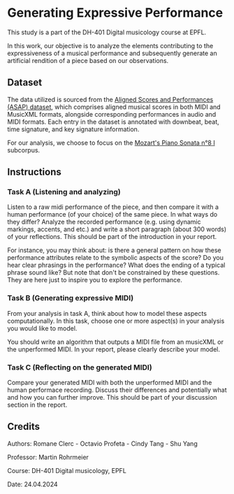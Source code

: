 # Generating Expressive Performance

This study is a part of the DH-401 Digital musicology course at EPFL.

In this work, our objective is to analyze the elements contributing to the expressiveness of a musical performance and subsequently generate an artificial rendition of a piece based on our observations.


## Dataset

The data utilized is sourced from the [Aligned Scores and Performances (ASAP) dataset](https://github.com/fosfrancesco/asap-dataset), which comprises aligned musical scores in both MIDI and MusicXML formats, alongside corresponding performances in audio and MIDI formats. Each entry in the dataset is annotated with downbeat, beat, time signature, and key signature information.

For our analysis, we choose to focus on the [Mozart's Piano Sonata n°8 I](https://github.com/fosfrancesco/asap-dataset/tree/master/Mozart/Piano_Sonatas/8-1) subcorpus.

## Instructions
### Task A (Listening and analyzing)
Listen to a raw midi performance of the piece, and then compare it with a human performance (of your choice) of the same piece. In what ways do they differ? Analyze the recorded performance (e.g. using dynamic markings, accents, and etc.) and write a short paragraph (about 300 words) of your reflections. This should be part of the introduction in your report.

For instance, you may think about: is there a general pattern on how these performance attributes relate to the symbolic aspects of the score? Do you hear clear phrasings in the performance? What does the ending of a typical phrase sound like? But note that don't be constrained by these questions. They are here just to inspire you to explore the performance.

### Task B (Generating expressive MIDI)
From your analysis in task A, think about how to model these aspects computationally. In this task, choose one or more aspect(s) in your analysis you would like to model.

You should write an algorithm that outputs a MIDI file from an musicXML or the unperformed MIDI. In your report, please clearly describe your model.

### Task C (Reflecting on the generated MIDI)
Compare your generated MIDI with both the unperformed MIDI and the human performace recording. Discuss their differences and potentially what and how you can further improve. This should be part of your discussion section in the report.



## Credits
Authors: Romane Clerc - Octavio Profeta - Cindy Tang - Shu Yang

Professor: Martin Rohrmeier

Course: DH-401 Digital musicology, EPFL

Date: 24.04.2024
